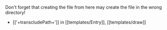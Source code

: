 Don't forget that creating the file from here may create the file in the wrong directory!
- [['+transcludePath+']] in [[templates/Entry]], [[templates/draw]]